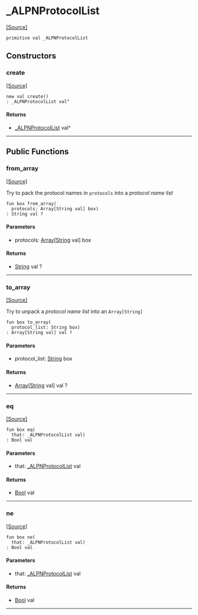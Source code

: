 # _ALPNProtocolList
<span class="source-link">[[Source]](src/net-ssl/alpn.md#L48)</span>
```pony
primitive val _ALPNProtocolList
```

## Constructors

### create
<span class="source-link">[[Source]](src/net-ssl/alpn.md#L48)</span>


```pony
new val create()
: _ALPNProtocolList val^
```

#### Returns

* [_ALPNProtocolList](net-ssl-_ALPNProtocolList.md) val^

---

## Public Functions

### from_array
<span class="source-link">[[Source]](src/net-ssl/alpn.md#L49)</span>


Try to pack the protocol names in `protocols` into a *protocol name list*


```pony
fun box from_array(
  protocols: Array[String val] box)
: String val ?
```
#### Parameters

*   protocols: [Array](builtin-Array.md)\[[String](builtin-String.md) val\] box

#### Returns

* [String](builtin-String.md) val ?

---

### to_array
<span class="source-link">[[Source]](src/net-ssl/alpn.md#L69)</span>


Try to unpack a *protocol name list* into an `Array[String]`


```pony
fun box to_array(
  protocol_list: String box)
: Array[String val] val ?
```
#### Parameters

*   protocol_list: [String](builtin-String.md) box

#### Returns

* [Array](builtin-Array.md)\[[String](builtin-String.md) val\] val ?

---

### eq
<span class="source-link">[[Source]](src/net-ssl/alpn.md#L49)</span>


```pony
fun box eq(
  that: _ALPNProtocolList val)
: Bool val
```
#### Parameters

*   that: [_ALPNProtocolList](net-ssl-_ALPNProtocolList.md) val

#### Returns

* [Bool](builtin-Bool.md) val

---

### ne
<span class="source-link">[[Source]](src/net-ssl/alpn.md#L49)</span>


```pony
fun box ne(
  that: _ALPNProtocolList val)
: Bool val
```
#### Parameters

*   that: [_ALPNProtocolList](net-ssl-_ALPNProtocolList.md) val

#### Returns

* [Bool](builtin-Bool.md) val

---

